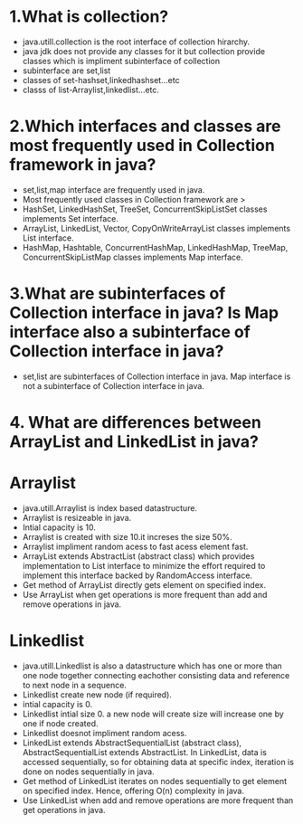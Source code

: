 # 1.What is collection?
* java.utill.collection is the root interface of collection hirarchy.
* java jdk does not provide any classes for it but collection provide classes which is impliment subinterface of collection
* subinterface are set,list
* classes of set-hashset,linkedhashset...etc
* classs of list-Arraylist,linkedlist...etc.
# 2.Which interfaces and classes are most frequently used in Collection framework in java? 
* set,list,map interface are frequently used in java.
* Most frequently used classes in Collection framework are >
* HashSet, LinkedHashSet, TreeSet, ConcurrentSkipListSet classes implements Set interface.
* ArrayList, LinkedList, Vector, CopyOnWriteArrayList classes implements List interface.
* HashMap, Hashtable, ConcurrentHashMap, LinkedHashMap, TreeMap, ConcurrentSkipListMap classes implements Map interface.
# 3.What are subinterfaces of Collection interface in java? Is Map interface also a subinterface of Collection interface in java?
* set,list are subinterfaces of Collection interface in java. Map interface is not a subinterface of Collection interface in java.
# 4. What are differences between ArrayList and LinkedList in java?
# Arraylist
* java.utill.Arraylist is index based datastructure.
* Arraylist is resizeable in java.
* Intial capacity is 10.
* Arraylist is created  with size 10.it increses the size 50%.
* Arraylist impliment random acess to fast acess element fast.
* ArrayList extends AbstractList (abstract class) which provides implementation to  List interface to minimize the effort required to implement this interface backed by 
  RandomAccess interface.
* Get method of ArrayList directly gets element on specified index.
* Use ArrayList when get operations is more frequent than add and remove operations in java.
# Linkedlist
* java.utill.Linkedlist is also a datastructure which has one or more than one node together connecting eachother consisting data and reference to next node in a sequence.
* Linkedlist create new node (if required).
* intial capacity is 0.
* Linkedlist intial size 0. a new node will create size will increase one by one if node created.
* Linkedlist doesnot impliment random acess.
* LinkedList extends AbstractSequentialList (abstract class), AbstractSequentialList extends AbstractList. 
  In LinkedList, data is accessed sequentially, so for obtaining data at specific index, iteration is done on nodes sequentially in java.
* Get method of LinkedList iterates on nodes sequentially to get element on specified index. Hence, offering O(n) complexity in java.
* Use LinkedList when add and remove operations are more frequent than get operations in java.
